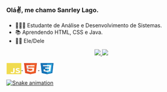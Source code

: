 ### Olá✌️, me chamo Sanrley Lago. 
- 👨🏻‍💻 Estudante de Análise e Desenvolvimento de Sistemas.  
- 📚 Aprendendo HTML, CSS e Java. 
- 🧔🏻 Ele/Dele

<div align="center">
  <a href="https://github.com/sanrleylago">
  <img height="180em" src="https://github-readme-stats.vercel.app/api?username=sanrleylago&show_icons=true&theme=tokyonight&include_all_commits=true&count_private=true"/>
  <img height="180em" src="https://github-readme-stats.vercel.app/api/top-langs/?username=sanrleylago&layout=compact&langs_count=7&theme=tokyonight"/>
</div>

<div style="display: inline_block"><br>
  <img align="center" alt="Rafa-Js" height="30" width="40" src="https://raw.githubusercontent.com/devicons/devicon/master/icons/javascript/javascript-plain.svg">
  <img align="center" alt="Rafa-HTML" height="30" width="40" src="https://raw.githubusercontent.com/devicons/devicon/master/icons/html5/html5-original.svg">
  <img align="center" alt="Rafa-CSS" height="30" width="40" src="https://raw.githubusercontent.com/devicons/devicon/master/icons/css3/css3-original.svg">
   
   ![Snake animation](https://github.com/sanrleylago/sanrleylago/blob/output/github-contribution-grid-snake.svg)
   
</div>


